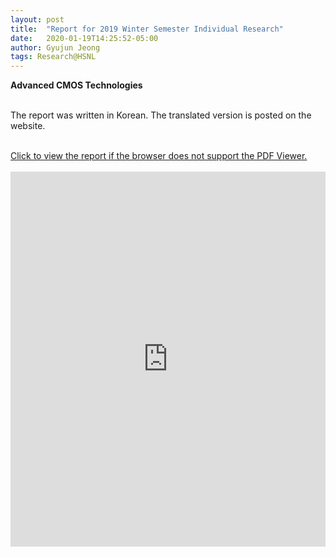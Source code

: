 ```yaml
---
layout: post
title:  "Report for 2019 Winter Semester Individual Research"
date:   2020-01-19T14:25:52-05:00
author: Gyujun Jeong
tags: Research@HSNL
---
```


<b> Advanced CMOS Technologies </b><br>
<br>

The report was written in Korean. The translated version is posted on the website.

<br>
<a href="https://drive.google.com/file/d/1M2uJz2HvVgKDhjlwmt-HaznN_H3gbZpC/preview" target="_blank">Click to view the report if the browser does not support the PDF Viewer.</a><br><br>

<iframe src="https://drive.google.com/file/d/1M2uJz2HvVgKDhjlwmt-HaznN_H3gbZpC/preview" style="width:100%; height:600px;" frameborder="0"></iframe>


